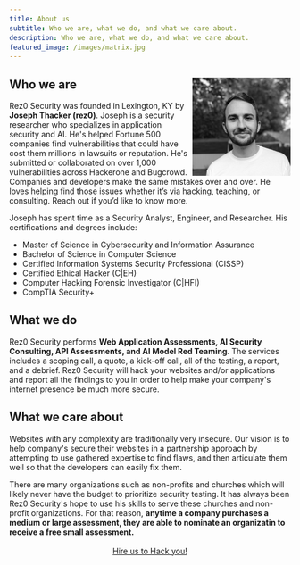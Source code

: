 ```yaml
---
title: About us
subtitle: Who we are, what we do, and what we care about.
description: Who we are, what we do, and what we care about.
featured_image: /images/matrix.jpg
---
```


## Who we are <img src="/images/joseph2.png" alt="rez0" style="max-width:35%;float:right">

Rez0 Security was founded in Lexington, KY by <b>Joseph Thacker (rez0)</b>. Joseph is a security researcher who specializes in application security and AI. He's helped Fortune 500 companies find vulnerabilities that could have cost them millions in lawsuits or reputation. He's submitted or collaborated on over 1,000 vulnerabilities across Hackerone and Bugcrowd. Companies and developers make the same mistakes over and over. He loves helping find those issues whether it’s via hacking, teaching, or consulting. Reach out if you’d like to know more.

Joseph has spent time as a Security Analyst, Engineer, and Researcher. His certifications and degrees include:
* Master of Science in Cybersecurity and Information Assurance
* Bachelor of Science in Computer Science
* Certified Information Systems Security Professional (CISSP)
* Certified Ethical Hacker (C\|EH)
* Computer Hacking Forensic Investigator (C\|HFI)
* CompTIA Security+

## What we do

Rez0 Security performs <b>Web Application Assessments, AI Security Consulting, API Assessments, and AI Model Red Teaming</b>. The services includes a scoping call, a quote, a kick-off call, all of the testing, a report, and a debrief. Rez0 Security will hack your websites and/or applications and report all the findings to you in order to help make your company's internet presence be much more secure. 

## What we care about

Websites with any complexity are traditionally very insecure. Our vision is to help company's secure their websites in a partnership approach by attempting to use gathered expertise to find flaws, and then articulate them well so that the developers can easily fix them. 

There are many organizations such as non-profits and churches which will likely never have the budget to prioritize security testing. It has always been Rez0 Security's hope to use his skills to serve these churches and non-profit organizations. For that reason, <b>anytime a company purchases a medium or large assessment, they are able to nominate an organizatin to receive a free small assessment.</b>
<br>
<br>
<a href="/contact" class="button button--large" style="display:flex;  justify-content: center;align-items:center">Hire us to Hack you!</a>
